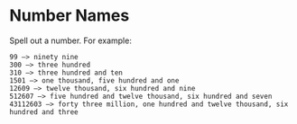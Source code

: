 # Number Names

Spell out a number. For example:

    99 –> ninety nine
    300 –> three hundred
    310 –> three hundred and ten
    1501 –> one thousand, five hundred and one
    12609 –> twelve thousand, six hundred and nine
    512607 –> five hundred and twelve thousand, six hundred and seven
    43112603 –> forty three million, one hundred and twelve thousand, six hundred and three
